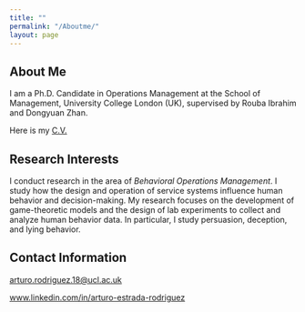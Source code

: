 ```yaml
---
title: ""
permalink: "/Aboutme/"
layout: page
---
```


## About Me
I am a Ph.D. Candidate in Operations Management at the School of Management, University College London (UK), supervised by Rouba Ibrahim and Dongyuan Zhan. 

Here is my <a href="arturoestrada.github.io/CV Arturo Estrada.pdf" target="_blank">C.V.</a>

## Research Interests

I conduct research in the area of *Behavioral Operations Management*. I study how the design and operation of service systems influence human behavior and decision-making. My research focuses on the development of game-theoretic models and the design of lab experiments to collect and analyze human behavior data. In particular, I study persuasion, deception, and lying behavior.


## Contact Information

arturo.rodriguez.18@ucl.ac.uk

www.linkedin.com/in/arturo-estrada-rodriguez


